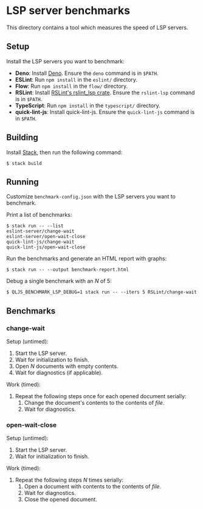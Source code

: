 # LSP server benchmarks

This directory contains a tool which measures the speed of LSP servers.

## Setup

Install the LSP servers you want to benchmark:

* **Deno**: Install [Deno][]. Ensure the `deno` command is in `$PATH`.
* **ESLint**: Run `npm install` in the `eslint/` directory.
* **Flow**: Run `npm install` in the `flow/` directory.
* **RSLint**: Install [RSLint's rslint_lsp crate][install-rslint]. Ensure the
  `rslint-lsp` command is in `$PATH`.
* **TypeScript**: Run `npm install` in the `typescript/` directory.
* **quick-lint-js**: Install quick-lint-js. Ensure the `quick-lint-js` command
  is in `$PATH`.

## Building

Install [Stack][], then run the following command:

    $ stack build

## Running

Customize `benchmark-config.json` with the LSP servers you want to benchmark.

Print a list of benchmarks:

    $ stack run -- --list
    eslint-server/change-wait
    eslint-server/open-wait-close
    quick-lint-js/change-wait
    quick-lint-js/open-wait-close

Run the benchmarks and generate an HTML report with graphs:

    $ stack run -- --output benchmark-report.html

Debug a single benchmark with an *N* of 5:

    $ QLJS_BENCHMARK_LSP_DEBUG=1 stack run -- --iters 5 RSLint/change-wait

## Benchmarks

### change-wait

Setup (untimed):

1. Start the LSP server.
2. Wait for initialization to finish.
3. Open *N* documents with empty contents.
4. Wait for diagnostics (if applicable).

Work (timed):

1. Repeat the following steps once for each opened document serially:
   1. Change the document's contents to the contents of *file*.
   2. Wait for diagnostics.

### open-wait-close

Setup (untimed):

1. Start the LSP server. 
2. Wait for initialization to finish.

Work (timed):

1. Repeat the following steps *N* times serially:
   1. Open a document with contents to the contents of *file*.
   2. Wait for diagnostics.
   3. Close the opened document.

[Deno]: https://deno.land/
[Stack]: https://haskellstack.org/
[install-rslint]: https://rslint.org/guide/
